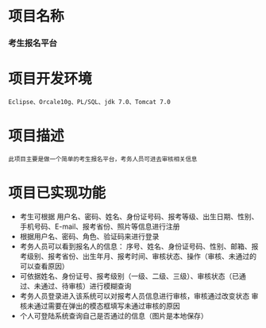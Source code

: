 项目名称
====

### 考生报名平台

项目开发环境
=======
    Eclipse、Orcale10g、PL/SQL、jdk 7.0、Tomcat 7.0

项目描述
=======

    此项目主要是做一个简单的考生报名平台，考务人员可进去审核相关信息

项目已实现功能
=========
 
+ 考生可根据 
用户名、密码、姓名、身份证号码、报考等级、出生日期、性别、手机号码、E-mail、报考省份、照片等信息进行注册
+ 根据用户名、密码、角色、验证码来进行登录
+ 考务人员可以看到报名人的信息：
序号、姓名、身份证号码、性别、邮箱、报考级别、报考省份、出生年月、报考时间、审核状态、操作（审核、未通过的可以查看原因）
+ 可依据姓名、身份证号、报考级别（一级、二级、三级）、审核状态（已通过、未通过、待审核）进行模糊查询
+ 考务人员登录进入该系统可以对报考人员信息进行审核，审核通过改变状态
审核未通过需要在弹出的模态框填写未通过审核的原因
+ 个人可登陆系统查询自己是否通过的信息（图片是本地保存）

